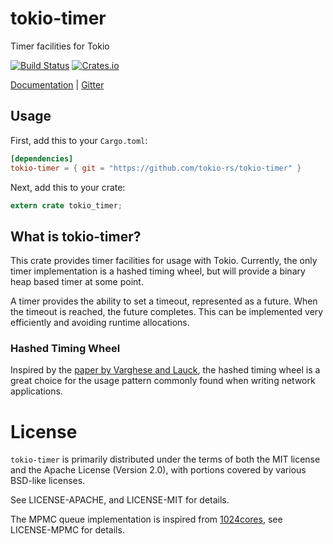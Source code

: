 # tokio-timer

Timer facilities for Tokio

[![Build Status](https://travis-ci.org/tokio-rs/tokio-timer.svg?branch=master)](https://travis-ci.org/tokio-rs/tokio-timer)
[![Crates.io](https://img.shields.io/crates/v/tokio-timer.svg?maxAge=2592000)](https://crates.io/crates/tokio-timer)

[Documentation](https://docs.rs/tokio-timer) |
[Gitter](https://gitter.im/tokio-rs/tokio)

## Usage

First, add this to your `Cargo.toml`:

```toml
[dependencies]
tokio-timer = { git = "https://github.com/tokio-rs/tokio-timer" }
```

Next, add this to your crate:

```rust
extern crate tokio_timer;
```

## What is tokio-timer?

This crate provides timer facilities for usage with Tokio. Currently,
the only timer implementation is a hashed timing wheel, but will provide
a binary heap based timer at some point.

A timer provides the ability to set a timeout, represented as a future.
When the timeout is reached, the future completes. This can be
implemented very efficiently and avoiding runtime allocations.

### Hashed Timing Wheel

Inspired by the [paper by Varghese and
Lauck](http://www.cs.columbia.edu/~nahum/w6998/papers/ton97-timing-wheels.pdf),
the hashed timing wheel is a great choice for the usage pattern commonly
found when writing network applications.

# License

`tokio-timer` is primarily distributed under the terms of both the MIT
license and the Apache License (Version 2.0), with portions covered by
various BSD-like licenses.

See LICENSE-APACHE, and LICENSE-MIT for details.

The MPMC queue implementation is inspired from
[1024cores](http://www.1024cores.net/home/lock-free-algorithms/queues/bounded-mpmc-queue),
see LICENSE-MPMC for details.
